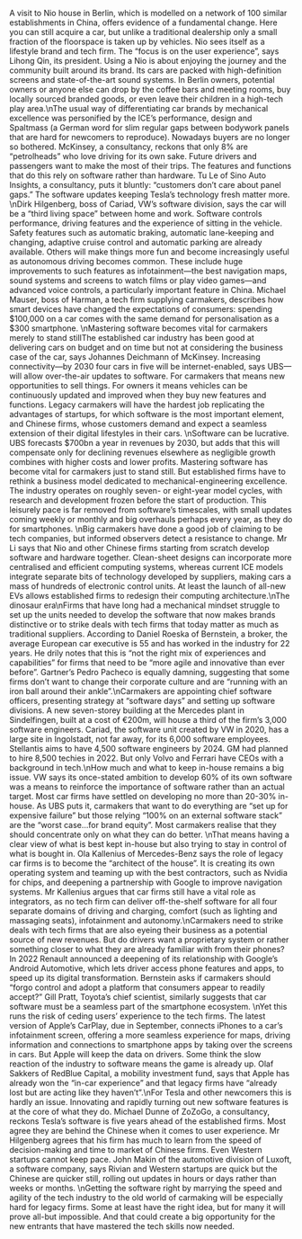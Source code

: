 A visit to Nio house in Berlin, which is modelled on a network of 100 similar establishments in China, offers evidence of a fundamental change. Here you can still acquire a car, but unlike a traditional dealership only a small fraction of the floorspace is taken up by vehicles. Nio sees itself as a lifestyle brand and tech firm. The “focus is on the user experience”, says Lihong Qin, its president. Using a Nio is about enjoying the journey and the community built around its brand. Its cars are packed with high-definition screens and state-of-the-art sound systems. In Berlin owners, potential owners or anyone else can drop by the coffee bars and meeting rooms, buy locally sourced branded goods, or even leave their children in a high-tech play area.\nThe usual way of differentiating car brands by mechanical excellence was personified by the ICE’s performance, design and Spaltmass (a German word for slim regular gaps between bodywork panels that are hard for newcomers to reproduce). Nowadays buyers are no longer so bothered. McKinsey, a consultancy, reckons that only 8% are “petrolheads” who love driving for its own sake. Future drivers and passengers want to make the most of their trips. The features and functions that do this rely on software rather than hardware. Tu Le of Sino Auto Insights, a consultancy, puts it bluntly: “customers don’t care about panel gaps.” The software updates keeping Tesla’s technology fresh matter more. \nDirk Hilgenberg, boss of Cariad, VW’s software division, says the car will be a “third living space” between home and work. Software controls performance, driving features and the experience of sitting in the vehicle. Safety features such as automatic braking, automatic lane-keeping and changing, adaptive cruise control and automatic parking are already available. Others will make things more fun and become increasingly useful as autonomous driving becomes common. These include huge improvements to such features as infotainment—the best navigation maps, sound systems and screens to watch films or play video games—and advanced voice controls, a particularly important feature in China. Michael Mauser, boss of Harman, a tech firm supplying carmakers, describes how smart devices have changed the expectations of consumers: spending $100,000 on a car comes with the same demand for personalisation as a $300 smartphone. \nMastering software becomes vital for carmakers merely to stand stillThe established car industry has been good at delivering cars on budget and on time but not at considering the business case of the car, says Johannes Deichmann of McKinsey. Increasing connectivity—by 2030 four cars in five will be internet-enabled, says UBS—will allow over-the-air updates to software. For carmakers that means new opportunities to sell things. For owners it means vehicles can be continuously updated and improved when they buy new features and functions. Legacy carmakers will have the hardest job replicating the advantages of startups, for which software is the most important element, and Chinese firms, whose customers demand and expect a seamless extension of their digital lifestyles in their cars. \nSoftware can be lucrative. UBS forecasts $700bn a year in revenues by 2030, but adds that this will compensate only for declining revenues elsewhere as negligible growth combines with higher costs and lower profits. Mastering software has become vital for carmakers just to stand still. But established firms have to rethink a business model dedicated to mechanical-engineering excellence. The industry operates on roughly seven- or eight-year model cycles, with research and development frozen before the start of production. This leisurely pace is far removed from software’s timescales, with small updates coming weekly or monthly and big overhauls perhaps every year, as they do for smartphones. \nBig carmakers have done a good job of claiming to be tech companies, but informed observers detect a resistance to change. Mr Li says that Nio and other Chinese firms starting from scratch develop software and hardware together. Clean-sheet designs can incorporate more centralised and efficient computing systems, whereas current ICE models integrate separate bits of technology developed by suppliers, making cars a mass of hundreds of electronic control units. At least the launch of all-new EVs allows established firms to redesign their computing architecture.\nThe dinosaur era\nFirms that have long had a mechanical mindset struggle to set up the units needed to develop the software that now makes brands distinctive or to strike deals with tech firms that today matter as much as traditional suppliers. According to Daniel Roeska of Bernstein, a broker, the average European car executive is 55 and has worked in the industry for 22 years. He drily notes that this is “not the right mix of experiences and capabilities” for firms that need to be “more agile and innovative than ever before”. Gartner’s Pedro Pacheco is equally damning, suggesting that some firms don’t want to change their corporate culture and are “running with an iron ball around their ankle”.\nCarmakers are appointing chief software officers, presenting strategy at “software days” and setting up software divisions.  A new seven-storey building at the Mercedes plant in Sindelfingen, built at a cost of €200m, will house a third of the firm’s 3,000 software engineers. Cariad, the software unit created by VW in 2020, has a large site in Ingolstadt, not far away, for its 6,000 software employees. Stellantis aims to have 4,500 software engineers by 2024. GM had planned to hire 8,500 techies in 2022. But only Volvo and Ferrari have CEOs with a background in tech.\nHow much and what to keep in-house remains a big issue. VW says its once-stated ambition to develop 60% of its own software was a means to reinforce the importance of software rather than an actual target. Most car firms have settled on developing no more than 20-30% in-house. As UBS puts it, carmakers that want to do everything are “set up for expensive failure” but those relying “100% on an external software stack” are the “worst case…for brand equity”. Most carmakers realise that they should concentrate only on what they can do better. \nThat means having a clear view of what is best kept in-house but also trying to stay in control of what is bought in. Ola Kallenius of Mercedes-Benz says the role of legacy car firms is to become the “architect of the house”. It is creating its own operating system and teaming up with the best contractors, such as Nvidia for chips, and deepening a partnership with Google to improve navigation systems. Mr Kallenius argues that car firms still have a vital role as integrators, as no tech firm can deliver off-the-shelf software for all four separate domains of driving and charging, comfort (such as lighting and massaging seats), infotainment and autonomy.\nCarmakers need to strike deals with tech firms that are also eyeing their business as a potential source of new revenues. But do drivers want a proprietary system or rather something closer to what they are already familiar with from their phones? In 2022 Renault announced a deepening of its relationship with Google’s Android Automotive, which lets driver access phone features and apps, to speed up its digital transformation. Bernstein asks if carmakers should “forgo control and adopt a platform that consumers appear to readily accept?” Gill Pratt, Toyota’s chief scientist, similarly suggests that car software must be a seamless part of the smartphone ecosystem. \nYet this runs the risk of ceding users’ experience to the tech firms. The latest version of Apple’s CarPlay, due in September, connects iPhones to a car’s infotainment screen, offering a more seamless experience for maps, driving information and connections to smartphone apps by taking over the screens in cars. But Apple will keep the data on drivers. Some think the slow reaction of the industry to software means the game is already up. Olaf Sakkers of RedBlue Capital, a mobility investment fund, says that Apple has already won the “in-car experience” and that legacy firms have “already lost but are acting like they haven’t”.\nFor Tesla and other newcomers this is hardly an issue. Innovating and rapidly turning out new software features is at the core of what they do. Michael Dunne of ZoZoGo, a consultancy, reckons Tesla’s software is five years ahead of the established firms. Most agree they are behind the Chinese when it comes to user experience. Mr Hilgenberg agrees that his firm has much to learn from the speed of decision-making and time to market of Chinese firms. Even Western startups cannot keep pace. John Makin of the automotive division of Luxoft, a software company, says Rivian and Western startups are quick but the Chinese are quicker still, rolling out updates in hours or days rather than weeks or months. \nGetting the software right by marrying the speed and agility of the tech industry to the old world of carmaking will be especially hard for legacy firms. Some at least have the right idea, but for many it will prove all-but impossible. And that could create a big opportunity for the new entrants that have mastered the tech skills now needed.
